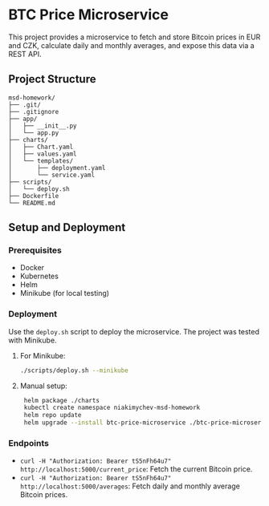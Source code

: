 
# BTC Price Microservice

This project provides a microservice to fetch and store Bitcoin prices in EUR and CZK, calculate daily and monthly averages, and expose this data via a REST API.

## Project Structure

```plaintext
msd-homework/
├── .git/
├── .gitignore
├── app/
│   ├── __init__.py
│   └── app.py
├── charts/
│   ├── Chart.yaml
│   ├── values.yaml
│   └── templates/
│       ├── deployment.yaml
│       └── service.yaml
├── scripts/
│   └── deploy.sh
├── Dockerfile
└── README.md
```

## Setup and Deployment

### Prerequisites

- Docker
- Kubernetes
- Helm
- Minikube (for local testing)

### Deployment

Use the `deploy.sh` script to deploy the microservice. The project was tested with Minikube.

1. For Minikube:
   ```bash
   ./scripts/deploy.sh --minikube
   ```

2. Manual setup:
   ```bash
    helm package ./charts
    kubectl create namespace niakimychev-msd-homework
    helm repo update
    helm upgrade --install btc-price-microservice ./btc-price-microservice-0.1.0.tgz --namespace niakimychev-msd-homework --create-namespace
   ```

### Endpoints

- `curl -H "Authorization: Bearer tS5nFh64u7" http://localhost:5000/current_price`: Fetch the current Bitcoin price.
- `curl -H "Authorization: Bearer tS5nFh64u7" http://localhost:5000/averages`: Fetch daily and monthly average Bitcoin prices.
